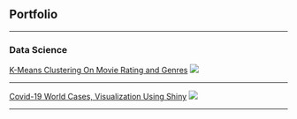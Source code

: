 ## Portfolio

---

### Data Science

[K-Means Clustering On Movie Rating and Genres](/sample_page)
<img src="images/dummy_thumbnail.jpg?raw=true"/>

---
[Covid-19 World Cases, Visualization Using Shiny](/pdf/sample_presentation.pdf)
<img src="images/dummy_thumbnail.jpg?raw=true"/>



---
